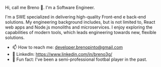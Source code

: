 Hi, call me Breno 👋. I'm a Software Engineer.

I'm a SWE specialized in delivering high-quality Front-end e back-end solutions. My engineering background includes, but is not limited to, React web apps and Node.js monoliths and microservices. I enjoy exploring the capabilities of modern tools, which leads engineering towards new, flexible solutions.

- 📫 How to reach me: developer.brenopinto@gmail.com
- 🔗 Linkedln: https://www.linkedin.com/in/breno3g/
- 🥎 Fun fact: I've been a semi-professional footbal player in the past.
